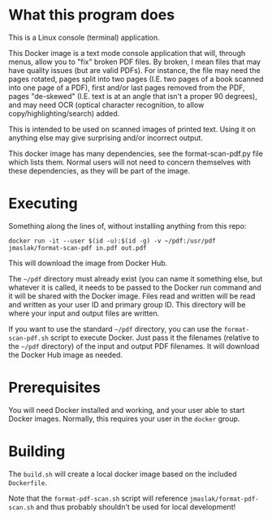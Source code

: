 # What this program does

This is a Linux console (terminal) application.

This Docker image is a text mode console application that will, through
menus, allow you to "fix" broken PDF files.  By broken, I mean files
that may have quality issues (but are valid PDFs).  For instance, the
file may need the pages rotated, pages split into two pages (I.E. two
pages of a book scanned into one page of a PDF), first and/or last pages
removed from the PDF, pages "de-skewed" (I.E. text is at an angle that
isn't a proper 90 degrees), and may need OCR (optical character
recognition, to allow copy/highlighting/search) added.

This is intended to be used on scanned images of printed text. Using it
on anything else may give surprising and/or incorrect output.

This docker image has many dependencies, see the format-scan-pdf.py file
which lists them.  Normal users will not need to concern themselves with
these dependencies, as they will be part of the image.

# Executing

Something along the lines of, without installing anything from this
repo:
```
docker run -it --user $(id -u):$(id -g) -v ~/pdf:/usr/pdf jmaslak/format-scan-pdf in.pdf out.pdf
```

This will download the image from Docker Hub.

The `~/pdf` directory must already exist (you can name it something
else, but whatever it is called, it needs to be passed to the Docker
run command and it will be shared with the Docker image.  Files read and
written will be read and written as your user ID and primary group ID.
This directory will be where your input and output files are written.

If you want to use the standard `~/pdf` directory, you can use the
`format-scan-pdf.sh` script to execute Docker.  Just pass it the
filenames (relative to the `~/pdf` directory) of the input and output
PDF filenames.  It will download the Docker Hub image as needed.

# Prerequisites

You will need Docker installed and working, and your user able to start
Docker images.  Normally, this requires your user in the `docker` group.

# Building

The `build.sh` will create a local docker image based on the included
`Dockerfile`.

Note that the `format-pdf-scan.sh` script will reference
`jmaslak/format-pdf-scan.sh` and thus probably shouldn't be used for
local development!

